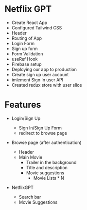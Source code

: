 # Netflix GPT

- Create React App
- Configured Tailwind CSS
- Header
- Routing of App
- Login Form
- Sign up form
- Form Validation
- useRef Hook
- Firebase setup
- Deploying our app to production
- Create sign up user account
- imlement Sign In user API
- Created redux store with user slice

# Features

- Login/Sign Up

  - Sign In/Sign Up Form
  - redirect to browse page

- Browse page (after authentication)

  - Header
  - Main Movie
    - Trailer in the background
    - Title and description
    - Movie suggestions
      - Movie Lists \* N

- NetflixGPT
  - Search bar
  - Movie Suggestions
